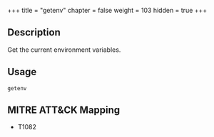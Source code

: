 +++
title = "getenv"
chapter = false
weight = 103
hidden = true
+++

## Description
Get the current environment variables.

## Usage
```
getenv
```

## MITRE ATT&CK Mapping
 - T1082
